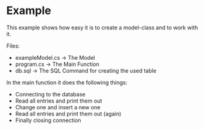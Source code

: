 Example
=============

This example shows how easy it is to create a model-class and to work with it.

Files:
- exampleModel.cs -> The Model
- program.cs -> The Main Function
- db.sql -> The SQL Command for creating the used table

In the main function it does the following things:
- Connecting to the database
- Read all entries and print them out
- Change one and insert a new one
- Read all entries and print them out (again)
- Finally closing connection
